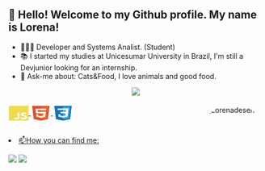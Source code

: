 ## 👋 Hello! Welcome to my Github profile. My name is Lorena!

<ul>
  <li>🧑🏻‍💻 Developer and Systems Analist. (Student) </li>
  <li>📚 I started my studies at Unicesumar University in Brazil, I'm still a Devjunior looking for an internship. </li>
  <li>💬 Ask-me about: Cats&Food, I love animals and good food. </li> 
</ul>



<div align="center">
  <a href="https://github.com/lorenalemoss">
  <img height="180em" src="https://github-readme-stats.vercel.app/api?username=lorenalemoss&show_icons=true&theme=cobalt&include_all_commits=true&count_private=true"/>
</div>
  
</div>
<div style="display: inline_block"><br>
  <img align="center" alt="Lorena-Js" height="30" width="40" src="https://raw.githubusercontent.com/devicons/devicon/master/icons/javascript/javascript-plain.svg">
  <img align="center" alt="Lorena-HTML" height="30" width="40" src="https://raw.githubusercontent.com/devicons/devicon/master/icons/html5/html5-original.svg">
  <img align="center" alt="Lorena-CSS" height="30" width="40" src="https://raw.githubusercontent.com/devicons/devicon/master/icons/css3/css3-original.svg">
  <img align="right" alt="Lorenadesenho" height="150" style="border-radius:50px;"
src="https://user-images.githubusercontent.com/99760905/158648955-5ab3f33d-2340-4d7c-b582-193c79dd0606.jpg">
</div>


##

<li>📫How you can find me: <br>

<div> 
   
  <a href = "mailto:lorenafernandeslemos@gmail.com"><img src="https://img.shields.io/badge/-Gmail-%23333?style=for-the-badge&logo=gmail&logoColor=white" target="_blank"></a>
  <a href="https://www.linkedin.com/in/lorena-lemos-0269b1200/" target="_blank"><img src="https://img.shields.io/badge/-LinkedIn-%230077B5?style=for-the-badge&logo=linkedin&logoColor=white" target="_blank"></a> 
 
</div>
